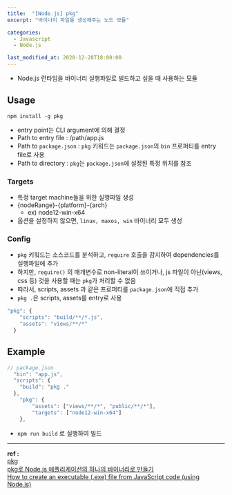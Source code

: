 ```yaml
---
title:  "[Node.js] pkg"
excerpt: "바이너리 파일을 생성해주는 노드 모듈"

categories:
  - Javascript
  - Node.js

last_modified_at: 2020-12-28T18:00:00
---
```


- Node.js 런타임을 바이너리 실행파일로 빌드하고 싶을 때 사용하는 모듈

## Usage

```
npm install -g pkg
```

- entry point는 CLI argument에 의해 결정
- Path to entry file : /path/app.js
- Path to `package.json` : `pkg` 키워드는 `package.json`의 `bin` 프로퍼티를 entry file로 사용
- Path to directory : `pkg`는 `package.json`에 설정된 특정 위치를 참조

### Targets
- 특정 target machine들을 위한 실행파일 생성
- {nodeRange}-{platform}-{arch}
  - ex) node12-win-x64
- 옵션을 설정하지 않으면, `linux, maxos, win` 바이너리 모두 생성

### Config
- `pkg` 키워드는 소스코드를 분석하고, `require` 호출을 감지하여 dependencies를 실행파일에 추가
- 하지만, `require()` 의 매개변수로 non-literal이 쓰이거나, js 파일이 아닌(views, css 등) 것을 사용할 때는 `pkg`가 처리할 수 없음
- 따라서, scripts, assets 과 같은 프로퍼티를 `package.json`에 직접 추가
- `pkg .`은 scripts, assets를 entry로 사용

```js
"pkg": {
    "scripts": "build/**/*.js",
    "assets": "views/**/*"
  }
```

## Example

```js
// package.json
  "bin": "app.js",
  "scripts": {
    "build": "pkg ."
  },
    "pkg": {
        "assets": ["views/**/*", "public/**/*"],
        "targets": ["node12-win-x64"]
    },
```

- `npm run build` 로 실행하여 빌드


----
**ref :**  
[pkg](https://github.com/vercel/pkg)  
[pkg로 Node.js 애플리케이션의 하나의 바이너리로 만들기](https://blog.outsider.ne.kr/1379)  
[How to create an executable (.exe) file from JavaScript code (using Node.js)](https://medium.com/jspoint/how-to-create-an-executable-exe-file-from-javascript-code-using-node-js-45154ba4de20)  

